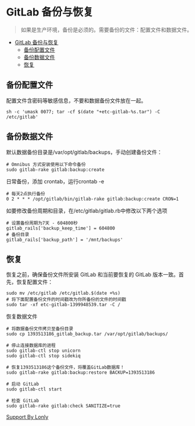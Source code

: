 # GitLab 备份与恢复

> 如果是生产环境，备份是必须的。需要备份的文件：配置文件和数据文件。
> 

<!-- TOC -->

- [GitLab 备份与恢复](#gitlab)
    - [备份配置文件](#)
    - [备份数据文件](#)
    - [恢复](#)

<!-- /TOC -->

## 备份配置文件
配置文件含密码等敏感信息，不要和数据备份文件放在一起。
```
sh -c 'umask 0077; tar -cf $(date "+etc-gitlab-%s.tar") -C /etc/gitlab'
```

## 备份数据文件
默认数据备份目录是/var/opt/gitlab/backups，手动创建备份文件：
```
# Omnibus 方式安装使用以下命令备份
sudo gitlab-rake gitlab:backup:create
```
日常备份，添加 crontab，运行crontab -e
```
# 每天2点执行备份
0 2 * * * /opt/gitlab/bin/gitlab-rake gitlab:backup:create CRON=1
```
如要修改备份周期和目录，在/etc/gitlab/gitlab.rb中修改以下两个选项
```
# 设置备份周期为7天 - 604800秒
gitlab_rails['backup_keep_time'] = 604800
# 备份目录
gitlab_rails['backup_path'] = '/mnt/backups'
```

## 恢复
恢复之前，确保备份文件所安装 GitLab 和当前要恢复的 GitLab 版本一致。首先，恢复配置文件：
```
sudo mv /etc/gitlab /etc/gitlab.$(date +%s)
# 将下面配置备份文件的时间戳改为你所备份的文件的时间戳
sudo tar -xf etc-gitlab-1399948539.tar -C /
```

恢复数据文件
```
# 将数据备份文件拷贝至备份目录
sudo cp 1393513186_gitlab_backup.tar /var/opt/gitlab/backups/

# 停止连接数据库的进程
sudo gitlab-ctl stop unicorn
sudo gitlab-ctl stop sidekiq

# 恢复1393513186这个备份文件，将覆盖GitLab数据库！
sudo gitlab-rake gitlab:backup:restore BACKUP=1393513186

# 启动 GitLab
sudo gitlab-ctl start

# 检查 GitLab
sudo gitlab-rake gitlab:check SANITIZE=true
```

[Support By Lonly](mailto:lonly197@gmail.com)
